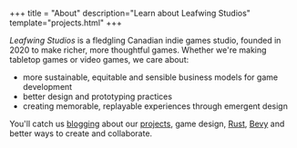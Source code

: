 +++
title = "About"
description="Learn about Leafwing Studios"
template="projects.html"
+++

*Leafwing Studios* is a fledgling Canadian indie games studio, founded in 2020 to make richer, more thoughtful games.
Whether we're making tabletop games or video games, we care about:

* more sustainable, equitable and sensible business models for game development
* better design and prototyping practices
* creating memorable, replayable experiences through emergent design

You'll catch us [blogging](../blog/) about our  [projects](../projects/), game design, [Rust](https://www.rust-lang.org/), [Bevy](https://bevyengine.org/) and better ways to create and collaborate.
